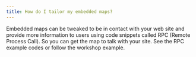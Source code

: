 ```yaml
---
title: How do I tailor my embedded maps?
---
```


Embedded maps can be tweaked to be in contact with your web site and provide more information to users using code snippets called RPC (Remote Process Call). So you can get the map to talk with your site. See the RPC example codes or follow the workshop example.
